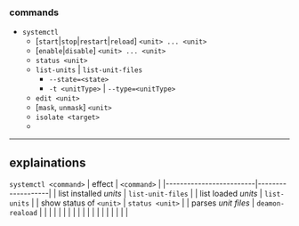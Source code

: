 ### commands

+ `systemctl`
  + [`start`|`stop`|`restart`|`reload`] `<unit> ... <unit>`
  + [`enable`|`disable`] `<unit> ... <unit>`
  + `status <unit>`
  + `list-units` | `list-unit-files`
    + `--state=<state>`
    + `-t <unitType>` | `--type=<unitType>`
  + `edit <unit>`
  + [`mask`, `unmask`] `<unit>`
  + `isolate <target>`
  + 


---

## explainations

```systemctl <command>```
| effect                  | `<command>`       |
|-------------------------|-------------------|
| list installed *units*  | `list-unit-files` |
| list loaded *units*     | `list-units`      |
| show status of `<unit>` | `status <unit>`   |
| parses *unit files*     | `deamon-reaload`  |
|                         |                   |
|                         |                   |
|                         |                   |
|                         |                   |
|                         |                   |
|                         |                   |

